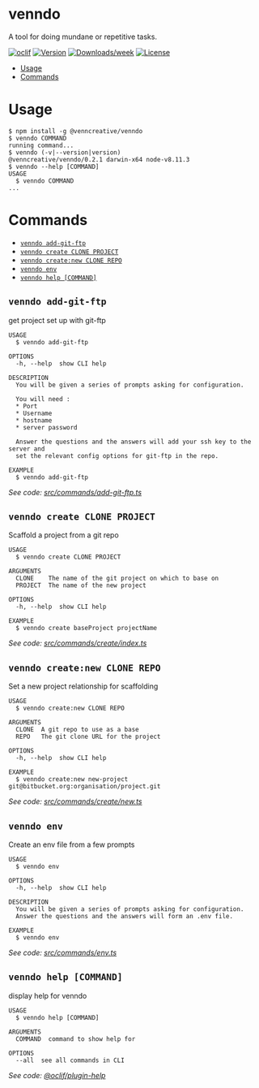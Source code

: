 venndo
======

A tool for doing mundane or repetitive tasks.

[![oclif](https://img.shields.io/badge/cli-oclif-brightgreen.svg)](https://oclif.io)
[![Version](https://img.shields.io/npm/v/venndo.svg)](https://npmjs.org/package/venndo)
[![Downloads/week](https://img.shields.io/npm/dw/venndo.svg)](https://npmjs.org/package/venndo)
[![License](https://img.shields.io/npm/l/venndo.svg)](https://github.com/JoshuaCrewe/venndo/blob/master/package.json)

<!-- toc -->
* [Usage](#usage)
* [Commands](#commands)
<!-- tocstop -->
# Usage
<!-- usage -->
```sh-session
$ npm install -g @venncreative/venndo
$ venndo COMMAND
running command...
$ venndo (-v|--version|version)
@venncreative/venndo/0.2.1 darwin-x64 node-v8.11.3
$ venndo --help [COMMAND]
USAGE
  $ venndo COMMAND
...
```
<!-- usagestop -->
# Commands
<!-- commands -->
* [`venndo add-git-ftp`](#venndo-add-git-ftp)
* [`venndo create CLONE PROJECT`](#venndo-create-clone-project)
* [`venndo create:new CLONE REPO`](#venndo-createnew-clone-repo)
* [`venndo env`](#venndo-env)
* [`venndo help [COMMAND]`](#venndo-help-command)

## `venndo add-git-ftp`

get project set up with git-ftp

```
USAGE
  $ venndo add-git-ftp

OPTIONS
  -h, --help  show CLI help

DESCRIPTION
  You will be given a series of prompts asking for configuration.

  You will need :
  * Port
  * Username
  * hostname
  * server password

  Answer the questions and the answers will add your ssh key to the server and
  set the relevant config options for git-ftp in the repo.

EXAMPLE
  $ venndo add-git-ftp
```

_See code: [src/commands/add-git-ftp.ts](https://github.com/JoshuaCrewe/venndo/blob/v0.2.1/src/commands/add-git-ftp.ts)_

## `venndo create CLONE PROJECT`

Scaffold a project from a git repo

```
USAGE
  $ venndo create CLONE PROJECT

ARGUMENTS
  CLONE    The name of the git project on which to base on
  PROJECT  The name of the new project

OPTIONS
  -h, --help  show CLI help

EXAMPLE
  $ venndo create baseProject projectName
```

_See code: [src/commands/create/index.ts](https://github.com/JoshuaCrewe/venndo/blob/v0.2.1/src/commands/create/index.ts)_

## `venndo create:new CLONE REPO`

Set a new project relationship for scaffolding

```
USAGE
  $ venndo create:new CLONE REPO

ARGUMENTS
  CLONE  A git repo to use as a base
  REPO   The git clone URL for the project

OPTIONS
  -h, --help  show CLI help

EXAMPLE
  $ venndo create:new new-project git@bitbucket.org:organisation/project.git
```

_See code: [src/commands/create/new.ts](https://github.com/JoshuaCrewe/venndo/blob/v0.2.1/src/commands/create/new.ts)_

## `venndo env`

Create an env file from a few prompts

```
USAGE
  $ venndo env

OPTIONS
  -h, --help  show CLI help

DESCRIPTION
  You will be given a series of prompts asking for configuration.
  Answer the questions and the answers will form an .env file.

EXAMPLE
  $ venndo env
```

_See code: [src/commands/env.ts](https://github.com/JoshuaCrewe/venndo/blob/v0.2.1/src/commands/env.ts)_

## `venndo help [COMMAND]`

display help for venndo

```
USAGE
  $ venndo help [COMMAND]

ARGUMENTS
  COMMAND  command to show help for

OPTIONS
  --all  see all commands in CLI
```

_See code: [@oclif/plugin-help](https://github.com/oclif/plugin-help/blob/v2.1.6/src/commands/help.ts)_
<!-- commandsstop -->
